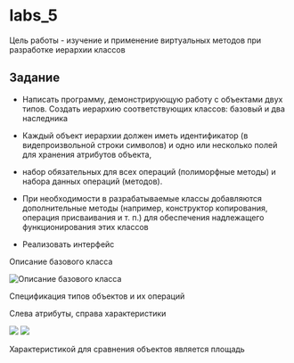 # labs_5

Цель работы - изучение и применение виртуальных методов при разработке иерархии классов

## Задание

* Написать программу, демонстрирующую работу с объектами двух типов. Создать иерархию соответствующих классов: базовый и два наследника

* Каждый объект иерархии должен иметь идентификатор (в видепроизвольной строки символов) и одно или несколько полей для хранения атрибутов объекта,
* набор обязательных для всех операций (полиморфные методы) и набора данных операций (методов).
* При необходимости в разрабатываемые классы добавляются дополнительные методы (например, конструктор копирования, операция присваивания и т. п.) для обеспечения надлежащего функционирования этих классов
* Реализовать интерфейс

Описание базового класса

![Описание базового класса](https://sun9-23.userapi.com/impg/ByxNaIWtgVJ5kQKURkynDRvUY-tLjE9QD4y-ug/MzOWpwcs0tY.jpg?size=620x177&quality=96&sign=9cb9dfe5d2f7ba661676f14c5a62d2bf&type=album)

Спецификация типов объектов и их операций

Слева атрибуты, справа характеристики

![](https://sun9-10.userapi.com/impg/Tz3YZlOYO_rsy4w64baBCUb_v0H2ThYo2in7vg/3vkTLhFuKj0.jpg?size=600x57&quality=96&sign=988e40ce1a06c4d9b64685ca172aa104&type=album)
![](https://sun3-4.userapi.com/impg/eaN-ioHKOAtTDRyQaHmSx6CoGy9cUGUgpCWy_Q/puuwGE-1eoY.jpg?size=602x58&quality=96&sign=16250d8001d6a30dbf437a628e92cba1&type=album)

Характеристикой для сравнения объектов является площадь
